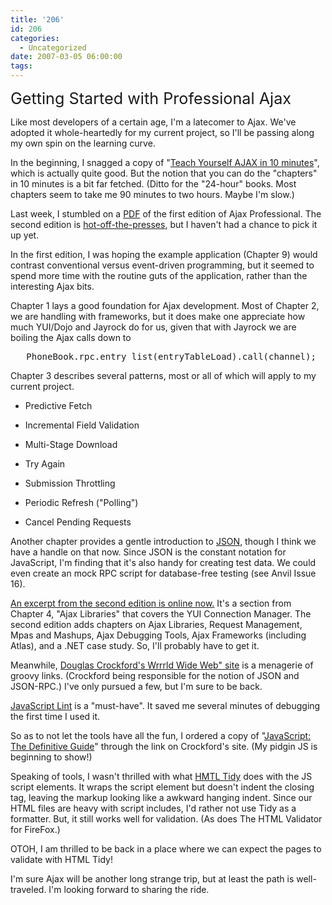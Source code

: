 ```yaml
---
title: '206'
id: 206
categories:
  - Uncategorized
date: 2007-03-05 06:00:00
tags:
---
```


<span style="font-size:180%;">Getting Started with Professional Ajax</span>

Like most developers of a certain age, I'm a latecomer to Ajax. We've adopted it whole-heartedly for my current project, so I'll be passing along my own spin on the learning curve. 

In the beginning, I snagged a copy of "[Teach Yourself AJAX in 10 minutes](http://www.blogger.com/post-create.g?blogID=5208774)", which is actually quite good. But the notion that you can do the "chapters" in 10 minutes is a bit far fetched. (Ditto for the "24-hour" books. Most chapters seem to take me 90 minutes to two hours. Maybe I'm slow.)

Last week, I stumbled on a [PDF](http://www.ebook.gen.tr/ajax/Professional%20Ajax%20Php.pdf) of the first edition of Ajax Professional. The second edition is
[
hot-off-the-presses](http://www.amazon.com/exec/obidos/tg/detail/-/0470109491/husteddotcom-20), but I haven't had a chance to pick it up yet. 

In the first edition, I was hoping the example application (Chapter 9) would contrast conventional versus event-driven programming, but it seemed to spend more time with the routine guts of the application, rather than the interesting Ajax bits.

Chapter 1 lays a good foundation for Ajax development. Most of Chapter 2, we are handling with frameworks, but it does make one appreciate how much YUI/Dojo and Jayrock do for us, given that with Jayrock we are boiling the Ajax calls down to

<pre>   PhoneBook.rpc.entry_list(entryTableLoad).call(channel);
</pre>

Chapter 3 describes several patterns, most or all of which will apply
to my current project.

*   Predictive Fetch

*   Incremental Field Validation

*   Multi-Stage Download

*   Try Again

*   Submission Throttling

*   Periodic Refresh ("Polling")

*   Cancel Pending Requests

Another chapter provides a gentle introduction to [JSON](http://json.org/), though I think we have a handle on that now. Since JSON is the constant notation for
JavaScript, I'm finding that it's also handy for creating test data.
We could even create an mock RPC script for database-free testing (see
Anvil Issue 16).

[An excerpt from the second edition is online now.](http://yuiblog.com/assets/proajax.pdf) It's a section from Chapter 4, "Ajax Libraries" that covers the YUI Connection Manager. The second edition adds chapters on Ajax Libraries, Request Management, Mpas and Mashups, Ajax Debugging Tools, Ajax Frameworks (including Atlas), and a .NET case study. So, I'll probably have to get it.

Meanwhile, [Douglas Crockford's Wrrrld Wide Web" site](http://www.crockford.com/) is a menagerie of groovy links. (Crockford being responsible for the notion of JSON and JSON-RPC.) I've only pursued a few, but I'm sure to be back.

[JavaScript Lint](http://www.javascriptlint.com/) is a "must-have". It saved me several minutes of debugging the first time I used it.

So as to not let the tools have all the fun, I ordered a copy
of "[JavaScript: The Definitive Guide](http://www.amazon.com/exec/obidos/tg/detail/-/0596101996/husteddotcom-20)" through the link on Crockford's
site. (My pidgin JS is beginning to show!)

Speaking of tools, I wasn't thrilled with what [HMTL Tidy](http://www.w3.org/People/Raggett/tidy/) does with the JS script
elements. It wraps the script element but doesn't indent the closing tag, leaving the markup looking like a awkward hanging indent. Since our HTML files are heavy with script includes, I'd rather not use Tidy as a formatter. But, it still works well for validation. (As does The HTML Validator for FireFox.) 

OTOH, I am thrilled to be back in a place where we can expect the pages to validate with HTML Tidy!

I'm sure Ajax will be another long strange trip, but at least the path is well-traveled. I'm looking forward to sharing the ride.
